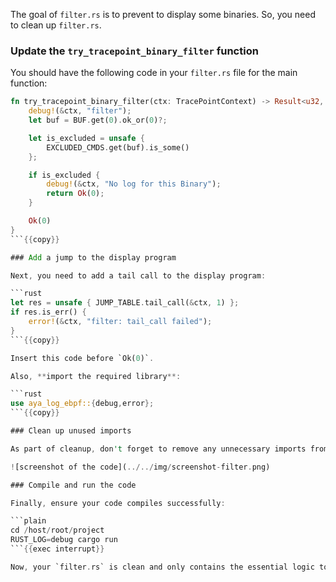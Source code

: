 The goal of `filter.rs` is to prevent to display some binaries. So, you need to clean up `filter.rs`.

### Update the `try_tracepoint_binary_filter` function

You should have the following code in your `filter.rs` file for the main function:

```rust
fn try_tracepoint_binary_filter(ctx: TracePointContext) -> Result<u32, i64> {
    debug!(&ctx, "filter");
    let buf = BUF.get(0).ok_or(0)?;

    let is_excluded = unsafe {
        EXCLUDED_CMDS.get(buf).is_some()
    };

    if is_excluded {
        debug!(&ctx, "No log for this Binary");
        return Ok(0);
    }

    Ok(0)
}
```{{copy}}

### Add a jump to the display program 

Next, you need to add a tail call to the display program:

```rust
let res = unsafe { JUMP_TABLE.tail_call(&ctx, 1) };
if res.is_err() {
    error!(&ctx, "filter: tail_call failed");
}
```{{copy}}

Insert this code before `Ok(0)`.

Also, **import the required library**:

```rust
use aya_log_ebpf::{debug,error};
```{{copy}}

### Clean up unused imports 

As part of cleanup, don't forget to remove any unnecessary imports from the top of the file.

![screenshot of the code](../../img/screenshot-filter.png)

### Compile and run the code

Finally, ensure your code compiles successfully:

```plain
cd /host/root/project
RUST_LOG=debug cargo run
```{{exec interrupt}}

Now, your `filter.rs` is clean and only contains the essential logic to interact with the display program.
